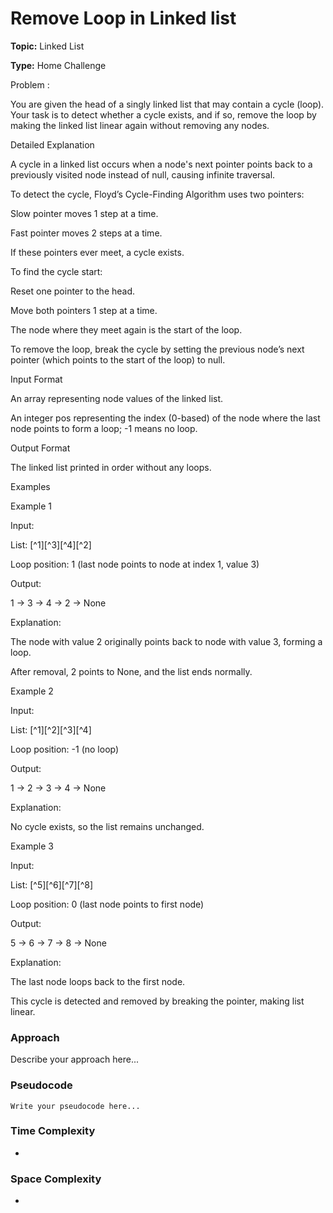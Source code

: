 # Remove Loop in Linked list

**Topic:** Linked List

**Type:** Home Challenge

Problem :


You are given the head of a singly linked list that may contain a cycle (loop). Your task is to detect whether a cycle exists, and if so, remove the loop by making the linked list linear again without removing any nodes. 

Detailed Explanation 

A cycle in a linked list occurs when a node's next pointer points back to a previously visited node instead of null, causing infinite traversal. 

To detect the cycle, Floyd’s Cycle-Finding Algorithm uses two pointers: 

Slow pointer moves 1 step at a time. 

Fast pointer moves 2 steps at a time. 

If these pointers ever meet, a cycle exists. 

To find the cycle start: 

Reset one pointer to the head. 

Move both pointers 1 step at a time. 

The node where they meet again is the start of the loop. 

To remove the loop, break the cycle by setting the previous node’s next pointer (which points to the start of the loop) to null. 

Input Format 

An array representing node values of the linked list. 

An integer pos representing the index (0-based) of the node where the last node points to form a loop; -1 means no loop. 

Output Format 

The linked list printed in order without any loops. 

 
Examples 

Example 1 

Input: 

List: [^1][^3][^4][^2] 

Loop position: 1 (last node points to node at index 1, value 3) 

Output: 

1 -> 3 -> 4 -> 2 -> None 

Explanation: 

The node with value 2 originally points back to node with value 3, forming a loop. 

After removal, 2 points to None, and the list ends normally. 

Example 2 

Input: 

List: [^1][^2][^3][^4] 

Loop position: -1 (no loop) 

Output: 

1 -> 2 -> 3 -> 4 -> None 

Explanation: 

No cycle exists, so the list remains unchanged. 

Example 3 

Input: 

List: [^5][^6][^7][^8] 

Loop position: 0 (last node points to first node) 

Output: 

5 -> 6 -> 7 -> 8 -> None 

Explanation: 

The last node loops back to the first node. 

This cycle is detected and removed by breaking the pointer, making list linear. 

### Approach
Describe your approach here...

### Pseudocode
```
Write your pseudocode here...
```

### Time Complexity
- 

### Space Complexity
- 
